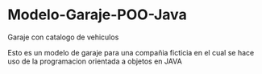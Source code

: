 # Modelo-Garaje-POO-Java
Garaje con catalogo de vehiculos

Esto es un modelo de garaje para una compañia ficticia en el cual se hace uso de la programacion orientada a objetos en JAVA
